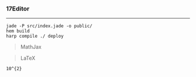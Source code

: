 ###  17Editor

-----------------


```
jade -P src/index.jade -o public/
hem build
harp compile ./ deploy
```

> MathJax

> LaTeX

`10^{2}`

